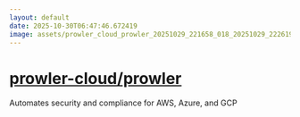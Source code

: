 ```yaml
---
layout: default
date: 2025-10-30T06:47:46.672419
image: assets/prowler_cloud_prowler_20251029_221658_018_20251029_222619_526a06--20251030T010812797--cropped.png
---
```


# [prowler-cloud/prowler](https://github.com/prowler-cloud/prowler/)

Automates security and compliance for AWS, Azure, and GCP
